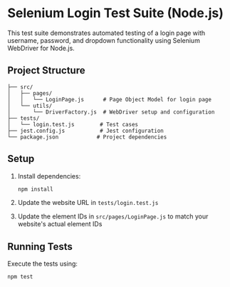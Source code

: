 # Selenium Login Test Suite (Node.js)

This test suite demonstrates automated testing of a login page with username, password, and dropdown functionality using Selenium WebDriver for Node.js.

## Project Structure
```
├── src/
│   ├── pages/
│   │   └── LoginPage.js      # Page Object Model for login page
│   └── utils/
│       └── DriverFactory.js  # WebDriver setup and configuration
├── tests/
│   └── login.test.js        # Test cases
├── jest.config.js           # Jest configuration
└── package.json            # Project dependencies
```

## Setup

1. Install dependencies:
   ```bash
   npm install
   ```

2. Update the website URL in `tests/login.test.js`

3. Update the element IDs in `src/pages/LoginPage.js` to match your website's actual element IDs

## Running Tests

Execute the tests using:
```bash
npm test
```
